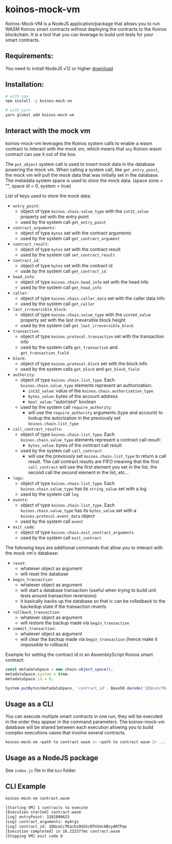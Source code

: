 # koinos-mock-vm

Koinos-Mock-VM is a NodeJS application/package that allows you to run WASM Koinos smart contracts without deploying the contracts to the Koinos blockchain. It is a tool that you can leverage to build unit tests for your smart contracts.

## Requirements:
You need to install NodeJS v12 or higher [download](https://nodejs.org/en/download/)

## Installation:

```sh
# with npm
npm install -g koinos-mock-vm

# with yarn
yarn global add koinos-mock-vm
```

## Interact with the mock vm
koinos-mock-vm leverages the Koinos system calls to enable a wasm contract to interact with the mock vm, which means that `any` Koinos wasm contract can use it out of the box.

The `put_object` system call is used to insert mock data in the database powering the mock vm. When calling a system call, like `get_entry_point`, the mock vm will pull the mock data that was initially set in the database.
The metadata system space is used to store the mock data. (space zone = "", space id = 0, system = true)

List of keys used to store the mock data:
- `entry_point`:
    - object of type `koinos.chain.value_type` with the `int32_value` property set with the entry point
    - used by the system call `get_entry_point`
- `contract_arguments`: 
    - object of type `bytes` set with the contract arguments
    - used by the system call `get_contract_argument`
- `contract_result`:
    - object of type `bytes` set with the contract result
    - used by the system call `set_contract_result`
- `contract_id`:
    - object of type `bytes` set with the contract id
    - usde by the system call `get_contract_id`
- `head_info`: 
    - object of type `koinos.chain.head_info` set with the head info
    - used by the system call `get_head_info`
- `caller`:
    - object of type `koinos.chain.caller_data` set with the caller data info
    - used by the system call `get_caller`
- `last_irreversible_block`:
    - object of type `koinos.chain.value_type` with the `uint64_value` property set with the last irreversible block height
    - used by the system call `get_last_irreversible_block`
- `transaction`: 
    - object of type `koinos.protocol.transaction` set with the transaction info
    - used by the system calls `get_transaction` and `get_transaction_field`
- `block`: 
    - object of type `koinos.protocol.block` set with the block info
    - used by the system calls `get_block` and `get_block_field`
- `authority`:
    - object of type `koinos.chain.list_type`. Each `koinos.chain.value_type` elements represent an authorization:
        - `int32_value`: value of the `koinos.chain.authorization_type`
        - `bytes_value`: bytes of the account address
        - `bool_value`: "autorized" boolean 
    - used by the system call `require_authority`:
        - will use the `require_authority` arguments (type and account) to lookup the autorization in the previously set `koinos.chain.list_type`
- `call_contract_results`:
    - object of type `koinos.chain.list_type`. Each `koinos.chain.value_type` elements represent a contract call result:
        - `bytes_value`: bytes of the contract call result
    - used by the system call `call_contract`: 
        - will use the previously set `koinos.chain.list_type` to return a call  result. The call contract results are FIFO meaning that the first `call_contract` will use the first element you set in the list, the second call the second element in the list, etc...
- `logs`:
    - object of type `koinos.chain.list_type`. Each `koinos.chain.value_type` has its `string_value` set with a log
    - used by the system call `log`
- `events`:
    - object of type `koinos.chain.list_type`. Each `koinos.chain.value_type` has its `bytes_value` set with a `koinos.protocol.event_data` object
    - used by the system call `event` 
- `exit_code`:
    - object of type `koinos.chain.exit_contract_arguments`
    - used by the system call `exit_contract` 

The following keys are additional commands that allow you to interact with the mock vm's database:
 - `reset`:
    - whatever object as argument
    - will reset the database   
 - `begin_transaction`:
    - whatever object as argument
    - will start a database transaction (useful when trying to build unit tests around transaction reversions)
    - it basically backs up the database so that ic can be rolledback to the backedup state if the transaction reverts
 - `rollback_transaction`:
    - whatever object as argument
    - will restore the backup made via `begin_transaction`
 - `commit_transaction`:
    - whatever object as argument
    - will clear the backup made via `begin_transaction` (hence make it impossible to rollback)

Example for setting the contract id in an AssemblyScript Koinos smart contract:
```js
const metadataSpace = new chain.object_space();
metadataSpace.system = true;
metadataSpace.id = 0;

System.putBytes(metadataSpace, 'contract_id', Base58.decode('1DQzuCcTKacbs9GGScRTU1Hc8BsyARTPqe'));
```

## Usage as a CLI
You can execute multiple smart contracts in one run, they will be executed in the order they appear in the command parameters. The koinos-mock-vm database will be shared between each execution allowing you to build complex executions cases that involve several contracts.

```sh
koinos-mock-vm <path to contract wasm 1> <path to contract wasm 2> ... <path to contract wasm n>
```

## Usage as a NodeJS package
See `index.js` file in the `bin` folder.

## CLI Example
```sh
koinos-mock-vm contract.wasm

[Starting VM] 1 contracts to execute
[Execution started] contract.wasm
[Log] entryPoint: 3282800625
[Log] contract_arguments: myArgs
[Log] contract_id: 1DQzuCcTKacbs9GGScRTU1Hc8BsyARTPqe
[Execution completed] in 16.232577ms contract.wasm
[Stopping VM] exit code 0
```